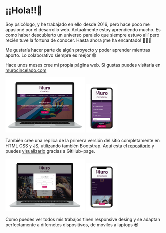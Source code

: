 # ¡¡Hola!!👋 

Soy psicólogo, y he trabajado en ello desde 2016, pero hace poco me apasioné por el desarrollo web. Actualmente estoy aprendiendo mucho. Es como haber descubierto un universo paralelo que siempre estuvo allí pero recién tuve la fortuna de conocer. Hasta ahora ¡me ha encantado! 💜💜💜

Me gustaría hacer parte de algún proyecto y poder aprender mientras aporto. Lo colaborativo siempre es mejor 😄

Hace unos meses cree mi propia página web. Si gustas puedes visitarla en [murocincelado.com](https://murocincelado.com/) 

<img  src='./murocincelado.png' height='50%' width='50%'>    <img  src='./murophone.png' height='20%' width='20%'>

También cree una replica de la primera versión del sitio completamente en HTML CSS y JS, utilizando también Bootstrap. Aqui esta el [repositorio](https://github.com/jmilo13/muro_cincelado) y puedes [visualizarlo](https://jmilo13.github.io/muro_cincelado/) gracias a GitHub-page.

<img  src='./replica.png' height='50%' width='50%'>    <img  src='./repliphone.png' height='20%' width='20%'>

Como puedes ver todos mis trabajos tinen responsive desing y se adaptan perfectamente a difernetes dispositivos, de moviles a laptops 😎 


